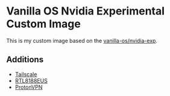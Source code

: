 # Vanilla OS Nvidia Experimental Custom Image
This is my custom image based on the [vanilla-os/nvidia-exp](https://github.com/Vanilla-OS/nvidia-exp-image).
## Additions
- [Tailscale](https://tailscale.com/)
- [RTL8188EUS](https://github.com/aircrack-ng/rtl8188eus)
- [ProtonVPN](https://protonvpn.com/support/official-linux-vpn-debian/)
